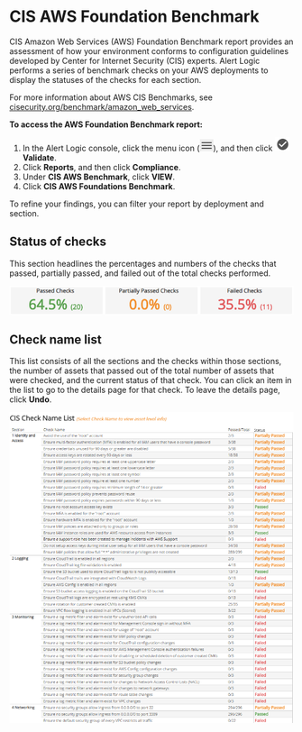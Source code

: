 # CIS AWS Foundation Benchmark

CIS Amazon Web Services (AWS) Foundation Benchmark report provides an assessment of how your environment conforms to configuration guidelines developed by Center for Internet Security (CIS) experts. Alert Logic performs a series of benchmark checks on your AWS deployments to display the statuses of the checks for each section.

For more information about AWS CIS Benchmarks, see [cisecurity.org/benchmark/amazon_web_services](https://www.cisecurity.org/benchmark/amazon_web_services/).

**To access the AWS Foundation Benchmark report:**

1. In the Alert Logic console, click the menu icon (![](../../../Resources/Images/dashboard/menu-icon.png)), and then click ![](../../../Resources/Images/dashboard/validate-icon.png)**Validate**.
2. Click **Reports**, and then click  **Compliance**.
3. Under **CIS  AWS Benchmark**, click **VIEW**.
4. Click **CIS AWS Foundations Benchmark**.

To refine your findings, you can filter your report by  deployment and section.

## Status of checks

This section headlines the percentages and numbers of the checks that passed, partially passed, and failed out of the total checks performed.

![](../../../Resources/Images/Reports/azure-foundation-benchmark/headline-check-status.png)

## Check name list

This list consists of all the sections and the checks within those sections, the number of assets that passed out of the total number of assets that were checked, and the current status of that check. You can click an item in the list to go to the details page for that check. To leave the details page, click **Undo**.

![](../../../Resources/Images/Reports/AWS-foundation-benchmark/check-name-list.png)
